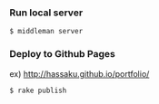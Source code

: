 ### Run local server

```
$ middleman server
```

### Deploy to Github Pages

ex) http://hassaku.github.io/portfolio/

```
$ rake publish
```

